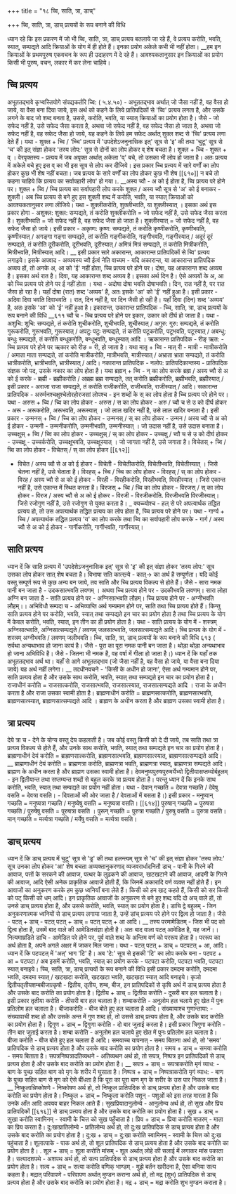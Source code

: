 +++
title = "१८ च्वि, साति, त्रा, डाच्"

+++
च्वि, साति, त्रा, डाच् प्रत्ययों के रूप बनाने की विधि

ध्यान रहे कि इस प्रकरण में जो भी च्वि, साति, त्रा, डाच् प्रत्यय बतलाये जा रहे हैं, वे प्रत्यय करोति, भवति, स्यात्, सम्पद्यते आदि क्रियाओं के योग में ही होते हैं। इनका प्रयोग अकेले कभी भी नहीं होता।
__हम इन क्रियाओं के प्रथमपुरुष एकवचन के रूप ही उदाहरण में दे रहे हैं। आवश्यकतानुसार इन क्रियाओं का प्रयोग किसी भी पुरुष, वचन, लकार में
कर लेना चाहिये।
## च्वि प्रत्यय
अभूततद्भावे कृभ्वस्तियोगे संपद्यकर्तरि च्वि: ( ५.४.५०) -
अभूततद्भाव अर्थात् जो जैसा नहीं है, वह वैसा हो जाये, या वैसा बना दिया जाये, इस अर्थ को कहने के लिये प्रातिपदिकों से 'च्वि' प्रत्यय लगता है,
और उसके लगने के बाद जो शब्द बनता है, उससे, करोति, भवति, या स्यात् क्रियाओं का प्रयोग होता है। जैसे - जो सफेद नहीं है, उसे सफेद जैसा करता है, अथवा जो सफेद नहीं है, वह सफेद जैसा हो जाता है, अथवा जो सफेद नहीं है, वह सफेद जैसा हो जाये, यह कहने के लिये हम सफेद अर्थात् शुक्ल शब्द से 'च्वि' प्रत्यय लगा देते हैं। यथा - शुक्ल + च्वि /
'च्चि' प्रत्यय में 'उपदेशेऽजनुनासिक इत्' सूत्र से 'इ' की तथा 'चुटू' सूत्र से 'च' की इत् संज्ञा होकर 'तस्य लोप:' सूत्र से दोनों का लोप होकर व् शेष बचता है। शुक्ल + च्चि - शुक्ल + व् ।
वेरपृक्तस्य - प्रत्यय में जब अपृक्त अर्थात् अकेला 'व्' बचे, तो उसका भी लोप हो जाता है। अतः प्रत्यय में अकेले बचे हुए इस व् का भी इस सूत्र से लोप कर दीजिये। इस प्रकार च्चि प्रत्यय में सारे वर्णों का लोप होकर कुछ भी शेष नहीं बचता। जब प्रत्यय के सारे वर्णों का लोप होकर कुछ भी शेष [[६१०]]
न बचे तो कहना चाहिये कि प्रत्यय का सर्वापहारी लोप' हो गया।. __अस्य च्वौ - अ को ई होता है, च्वि प्रत्यय परे होने पर।
शुक्ल + च्वि / च्चि प्रत्यय का सर्वापहारी लोप करके शुक्ल / अस्य च्वौ सूत्र से 'अ' को ई बनाकर - शुक्ली। अब च्चि प्रत्यय से बने हुए इस शुक्ली शब्द में करोति, भवति, या स्यात् क्रियाओं को आवश्यकतानुसार लगा लीजिये।
यथा - शुक्लीकरोति, शुक्लीभवति, या शुक्लीस्यात् ।
इसका अर्थ इस प्रकार होगा - अशुक्ल: शुक्ल: सम्पद्यते, तं करोति शुक्लीकरोति = जो सफेद नहीं है, उसे सफेद जैसा करता है। शुक्लीभवति = जो सफेद नहीं है, वह सफेद जैसा हो जाता है। शुक्लीस्यात् = जो सफेद नहीं है, वह सफेद जैसा हो जाये।
इसी प्रकार - अकृष्ण: कृष्ण: सम्पद्यते, तं करोति कृष्णीकरोति, कृष्णीभवति, कृष्णीस्यात् / अगङ्गा गङ्गा सम्पद्यते, तां करोति गङ्गीकरोति, गङ्गीभवति, गङ्गीस्यात् / अदूरं दूरं सम्पद्यते, तं करोति दूरीकरोति, दूरीभवति, दूरीस्यात् / अमित्रं मित्रं सम्पद्यते, तं करोति मित्रीकरोति, मित्रीभवति, मित्रीस्यात् आदि।
__ इसी प्रकार सारे अकारान्त, आकारान्त प्रातिपदिकों से च्वि' प्रत्यय लगाइये।
इसके अपवाद - अव्ययस्य च्वौ ईत्वं नेति वाच्यम -
यदि अकारान्त, या आकारान्त प्रातिपदिक अव्यय हों, तो अनके अ, आ को 'ई' नहीं होता, च्चि प्रत्यय परे होने पर।
दोषा, यह आकारान्त शब्द अव्यय है। इसका अर्थ रात है। दिवा, यह आकारान्त शब्द अव्यय है। इसका अर्थ दिन है।
ऐसे अव्ययों के अ, आ को च्चि प्रत्यय परे होने पर ई नहीं होता । यथा - अदोषा दोषा भवति दोषाभवति। दिन, रात नहीं है, पर रात जैसा हो रहा है। यहाँ दोषा (रात) शब्द 'अव्यय' है, अतः इसके 'आ' को 'ई' नहीं हुआ है।
इसी प्रकार - अदिवा दिवा भवति दिवाभवति । रात, दिन नहीं है, पर दिन जैसी हो रही है। यहाँ दिवा (दिन) शब्द 'अव्यय' है, अतः इसके 'आ' को 'ई' नहीं हुआ है।
इकारान्त, उकारान्त प्रातिपदिक -
च्चि, साति, त्रा, डाच् प्रत्ययों के रूप बनाने की विधि
__६११
च्वौ च - च्चि प्रत्यय परे होने पर इकार, उकार को दीर्घ हो जाता है। यथा -
अशुचि: शुचि: सम्पद्यते, तं करोति शुचीकरोति, शुचीभवति, शुचीस्यात् / अगुरु: गुरु: सम्पद्यते, तं करोति गुरूकरोति, गुरूभवति, गुरूस्यात् / अपटुः पटुः सम्पद्यते, तं करोति पटूकरोति, पटूभवति, पटूस्यात् / अबन्धु: बन्धुः सम्पद्यते, तं करोति बन्धूकरोति, बन्धूभवति, बन्धूस्यात् आदि ।
ऋकारान्त प्रातिपदिक - रीङ् ऋत: -
च्चि प्रत्यय परे होने पर ऋकार को रीङ = री, हो जाता है। यथा मातृ + च्वि - मात् री - मात्री - मात्रीकरोति / अमाता माता सम्पद्यते, तां करोति मात्रीकरोति, मात्रीभवति, मात्रीस्यात् / अभ्राता भ्राता सम्पद्यते, तं करोति भ्रात्रीकरोति, भ्रात्रीभवति, भ्रात्रीस्यात् / आदि।
नकारान्त प्रातिपदिक - नलोप: प्रातिपदिकान्तस्य -
प्रातिपदिक संज्ञक जो पद, उसके नकार का लोप होता है। यथा ब्रह्मन् + च्वि - न् का लोप करके ब्रह्म / अस्य च्वौ से अ को ई करके - ब्रह्मी - ब्रह्मीकरोति / अब्रह्म ब्रह्म सम्पद्यते, तत् करोति ब्रह्मीकरोति, ब्रह्मीभवति, ब्रह्मीस्यात् / इसी प्रकार - अराजा राजा सम्पद्यते, तं करोति राजीकरोति, राजीभवति, राजीस्यात् / आदि।
सकारान्त प्रातिपदिक - अरुर्मनश्चक्षुश्चेतोरहोरजसां लोपश्च -
इन शब्दों के स् का लोप होता है च्चि प्रत्यय परे होने पर। यथा - अरुस + च्वि / च्वि का लोप होकर - अरुस / स का लोप होकर - अरु / च्वौ च से उ को दीर्घ होकर - अरू - अरूकरोति, अरूभवति, अरूस्यात् । जो लाल खदिर नहीं है, उसे लाल खदिर बनाता है। इसी प्रकार -
उन्मनस् + च्वि / च्चि का लोप होकर - उन्मनस् / स् का लोप होकर - उन्मन / अस्य च्वौ से अ को ई होकर - उन्मनी - उन्मनीकरोति, उन्मनीभवति, उन्मनीस्यात् । जो उदास नहीं है, उसे उदास बनाता है।
उच्चक्षुस् + च्वि / च्वि का लोप होकर - उच्चक्षुस् / स् का लोप होकर - उच्चक्षु / च्वौ च से उ को दीर्घ होकर - उच्चक्षू - उच्चर्करोति, उच्चक्षूभवति, उच्चक्षूस्यात् । जो जागता नहीं है, उसे जगाता है।
विचेतस् + च्वि / च्वि का लोप होकर - विचेतस् / स् का लोप होकर [[६१२]]
- विचेत / अस्य च्वौ से अ को ई होकर - विचेती - विचेतीकरोति, विचेतीभवति, विचेतीस्यात् । जिसे चेतना नहीं है, उसे चेताता है।
विरहस् + च्चि / च्चि का लोप होकर - विरहस् / स् का लोप होकर - विरह / अस्य च्वौ से अ को ई होकर - विरही - विरहीकरोति, विरहीभवति, विरहीस्यात् । जिसे एकान्त नहीं है, उसे एकान्त में स्थित करता है।
विरजस् + च्वि / च्वि का लोप होकर - विरजस् / स् का लोप होकर - विरज / अस्य च्वौ से अ को ई होकर - विरजी - विरजीकरोति. विरजीभवति विरजीस्यात्। जिसे रजोगुण नहीं है, उसे रजोगुण से युक्त करता है।
_ क्यच्च्योश्च - हल् से परे अपत्यार्थक तद्धित प्रत्यय हो, तो उस अपत्यार्थक तद्धित प्रत्यय का लोप होता है, च्चि प्रत्यय परे होने पर। यथा - गार्ग्य + च्चि / अपत्यार्थक तद्धित प्रत्यय 'य' का लोप करके तथा च्वि का सर्वापहारी लोप करके - गार्ग / अस्य च्वौ से अ को ई होकर - गार्गीकरोति, गार्गीभवति, गार्गीस्यात्।
## साति प्रत्यय
ध्यान दें कि साति प्रत्यय में 'उपदेशेऽजनुनासिक इत्' सूत्र से 'इ' की इत् संज्ञा होकर 'तस्य लोप:' सूत्र उसका लोप होकर सात् शेष बचता है।
विभाषा सति कात्स्न्र्ये - कात्→ का अर्थ है सम्पूर्णता। यदि कोई वस्तु सम्पूर्ण रूप से कुछ अन्य बन जाये, तव साति और च्चि प्रत्यय विकल्प से होते हैं। जैसे - सारा नमक पानी बन जाता है - उदकसात्भवति लवणम् । अथवा च्चि प्रत्यय होने पर - उदकीभवति लवणम्।
सारा लोहा अग्नि बन जाता है - साति प्रत्यय होने पर - अग्निसात्भवति लौहम्। च्चि प्रत्यय होने पर - अग्नीभवति लौहम्।।
अभिविधौ सम्पदा च - अभिव्याप्ति अर्थ गम्यमान होने पर, साति तथा च्चि प्रत्यय होते हैं। किन्तु साति प्रत्यय होने पर करोति, भवति, स्यात् तथा सम्पद्यते इन चार का प्रयोग होता है तथा च्चि प्रत्यय के योग में केवल करोति, भवति, स्यात्, इन तीन का ही प्रयोग होता है। यथा - साति प्रत्यय के योग में - शस्त्रम् अग्निसात्भवति, अग्निसात्सम्पद्यते / लवणम् जलसात्भवति, जलसात्सम्पद्यते
आदि।
च्चि प्रत्यय के योग में - शस्त्रम् अग्नीभवति / लवणम् जलीभवति।
च्चि, साति, त्रा, डाच् प्रत्ययों के रूप बनाने की विधि
६१३
( सर्वथा अन्यथाभाव हो जाना काय॑ है। जैसे - पूरा का पूरा नमक पानी बन जाता है। थोड़ा थोड़ा अन्यथाभाव हो जाना अभिविधि है। जैसे - जितना भी नमक है, वह वर्षा में गीला हो जाता है।)
ध्यान दें कि यहाँ तक अभूततद्भाव अर्थ था। यहाँ से आगे अभूततद्भाव (जो जैसा नहीं है, वह वैसा हो जाये, या वैसा बना दिया जाये) यह अर्थ नहीं लगेगा।
__ तदधीनवचने - 'किसी के अधीन हो जाना', ऐसा अर्थ गम्यमान होने पर, साति प्रत्यय होता है और उसके साथ करोति, भवति, स्यात् तथा सम्पद्यते इन चार का प्रयोग होता है। राजाधीनं करोति = राजसात्करोति, राजसात्भवति, राजसात्स्यात्, राजसात्सम्पद्यते आदि । राजा के अधीन करता है और राजा उसका स्वामी होता है।
ब्राह्मणाधीनं करोति = ब्राह्मणसात्करोति, ब्राह्मणसात्भवति,
ब्राह्मणसात्स्यात्, ब्राह्मणसात्सम्पद्यते आदि । ब्राह्मण के अधीन करता है और ब्राह्मण उसका स्वामी होता है।
## त्रा प्रत्यय
देये त्रा च - देने के योग्य वस्तु देय कहलाती है। जब कोई वस्तु किसी को दे दी जाये, तब साति तथा त्रा प्रत्यय विकल्प से होते हैं, और उनके साथ करोति, भवति, स्यात् तथा सम्पद्यते इन चार का प्रयोग होता है।
ब्राह्मणाधीनं देयं करोति = ब्राह्मणसात्करोति, ब्राह्मणसात्भवति, ब्राह्मणसात्स्यात्, ब्राह्मणसात्सम्पद्यते आदि।
__ ब्राह्मणाधीनं देयं करोति = ब्राह्मणत्रा करोति, ब्राह्मणत्रा भवति, ब्राह्मणत्रा स्यात्, ब्राह्मणत्रा सम्पद्यते आदि।
ब्राह्मण के अधीन करता है और ब्राह्मण उसका स्वामी होता है।
देवमनुष्यपुरुषपुरुमर्येभ्यो द्वितीयासप्तम्योर्बहुलम् - इन द्वितीयान्त तथा सप्तम्यन्त शब्दों से बहुल करके त्रा प्रत्यय होता है। परन्तु ध्यान दें कि इनके साथ करोति, भवति, स्यात् तथा सम्पद्यते का प्रयोग नहीं होता। यथा -
देवान् गच्छति = देवत्रा गच्छति / देवेषु वसति = देवत्रा वसति। - दिवताओं की ओर जाता है / देवताओं में बसता है।) इसी प्रकार - मनुष्यान् गच्छति = मनुष्यत्रा गच्छति / मनुष्येषु वसति = मनुष्यत्रा वसति। [[६१४]]
पुरुषान् गच्छति = पुरुषत्रा गच्छति / पुरुषेषु वसति = पुरुषत्रा वसति । पुरून् गच्छति = पुरुत्रा गच्छति / पुरुषु वसति = पुरुत्रा वसति। मान् गच्छति = मर्त्यत्रा गच्छति / मर्येषु वसति = मर्त्यत्रा वसति।
## डाच् प्रत्यय
ध्यान दें कि डाच् प्रत्यय में चुटू' सूत्र से 'ड्र' की तथा हलन्त्यम् सूत्र से 'च' की इत् संज्ञा होकर 'तस्य लोप:' सूत्र उनका लोप होकर 'आ' शेष बचता
अव्यक्तानुकरणाद् व्यजवरार्धादनितौ डाच् -
पानी के गिरने की आवाज, पत्तों के सरकने की आवाज, पत्थर के लुढ़कने की आवाज, खटखटाने की आवाज, आदमी के गिरने की आवाज, आदि ऐसी अनेक प्राकृतिक आवाजें होती हैं, कि जिनमें अकारादि वर्ण व्यक्त नहीं होते हैं। इन आवाजों का अनुकरण करके हम कुछ ध्वनियाँ बना लेते हैं। किसी को हम खट् कहते हैं, किसी को सर किसी को पट् किसी को धम् आदि।
इन प्राकृतिक आवाजों के अनुकरण से बने हुए शब्द यदि दो अच् वाले हों, तो उनसे डाच् प्रत्यय होता है, और उससे करोति, भवति, स्यात् का प्रयोग होता है।
डाचि द्वे बहुलम् - जिन अनुकरणात्मक ध्वनियों से डाच् प्रत्यय लगाया जाता है, उन्हें डांच् प्रत्यय परे होने पर द्वित्व हो जाता है। जैसे - पटत् + डाच् - पटत् पटत् + डाच् = पटत् पटत् + आ आदि।
__ तस्य परमामेडितम् - जिस भी पद को द्वित्व होता है, उसमें बाद वाले की आमेडितसंज्ञा होती है। अतः बाद वाला पटत् आमेडित है, यह जानें।।
नित्यमाम्रडिते डाचि - आमेडित परे होने पर, पूर्व वाले शब्द के अन्तिम वर्ण को पररूप होता है। पररूप का अर्थ होता है, अपने अगले अक्षर में जाकर मिल जाना। यथा - पटत् पटत् + डाच् = पटपटत् + आ, आदि।
ध्यान दें कि पटपटत् में 'अत्' भाग 'टि' है। अब 'टे:' सूत्र से इसकी 'टि' का लोप करके बना - पटपट + आ = पटपटा / अब इसमें करोति, भवति, स्यात् का प्रयोग करके - पटपटा करोति, पटपटा भवति, पटपटा स्यात् बनाइये।
च्चि, साति, त्रा, डाच् प्रत्ययों के रूप बनाने की विधि
इसी प्रकार दमदमा करोति, दमदमा भवति, दमदमा स्यात् / खटखटा करोति, खटखटा भवति, खटखटा स्यात् आदि बनाइये।
कृञो द्वितीयतृतीयशम्बबीजात्कृषौ - द्वितीय, तृतीय, शम्ब, बीज, इन प्रातिपदिकों से कृषि अर्थ में डाच् प्रत्यय होता है और उसके बाद करोति का प्रयोग होता है। द्वितीय + डाच् = द्वितीया करोति - दूसरी बार हल चलाता है।
इसी प्रकार तृतीया करोति - तीसरी बार हल चलाता है।
शम्बाकरोति - अनुलोम हल चलाये हुए खेत में पुनः प्रतिलोम हल चलाता है। बीजाकरोति - बीज बोते हुए हल चलाता है आदि।
संख्यायाश्च गुणान्ताया: - संख्यावाची शब्द हो और उसके अन्त में गुण शब्द हो, तो उससे डाच् प्रत्यय होता है, और उसके बाद करोति का प्रयोग होता है। द्विगुण + डाच् = द्विगुणा करोति - दो बार जुताई करता है।
इसी प्रकार त्रिगुणा करोति - तीन बार जुताई करता है।
शम्बा करोति - अनुलोम हल चलाये हुए खेत में पुनः प्रतिलोम हल चलाता है। बीजा करोति - बीज बोते हुए हल चलाता है आदि।
समयाच्च यापनात् - समय बिताना अर्थ हो, तो 'समय' प्रातिपदिक से डाच् प्रत्यय होता है और उसके बाद करोति का प्रयोग होता है। समय + डाच् = समया करोति - समय बिताता है।
सपत्रनिष्पत्रादतिव्यथने - अतिव्यथन अर्थ हो, तो सपत्र, निष्पत्र इन प्रातिपदिकों से डाच् प्रत्यय होता है और उसके बाद करोति का प्रयोग होता है।
__ सपत्र + डाच् = सपत्राकरोति मृगं व्याध: - बाण के पुच्छ सहित बाण को मृग के शरीर में घुसाता है।
निष्पत्र + डाच् = निष्पत्राकरोति मृगं व्याध: - बाण के पुच्छ सहित बाण से मृग को ऐसे बींधता है कि पूरा का पूरा बाण मृग के शरीर के उस पार निकल जाता है।
__ निष्कुलान्निष्कोषणे - निष्कोषण अर्थ हो, तो निष्कुल प्रातिपदिक से डाच् प्रत्यय होता है और उसके बाद करोति का प्रयोग होता है।
निष्कुल + डाच् = निष्कुला करोति पशून् - पशुओं को इस तरह मारता है कि उनके आँत आदि अवयव बाहर निकल आते हैं।
सुखप्रियादानुलोम्ये - आनुलोम्य अर्थ हो, तो सुख और प्रिय प्रातिपदिकों [[६१६]]
से डाच् प्रत्यय होता है और उसके बाद करोति का प्रयोग होता है।
सुख + डाच् = सुखा करोति स्वामिनम् - स्वामी के चित्त को सुख पहुँचाता है।
प्रिय + डाच् = प्रिया करोति मातरम् - माता का प्रिय करता है।
दु:खत्प्रातिलोम्ये - प्रातिलोम्य अर्थ हो, तो दु:ख प्रातिपदिक से डाच् प्रत्यय होता है और उसके बाद करोति का प्रयोग होता है।
दु:ख + डाच् = दु:खा करोति स्वामिनम् - स्वामी के चित्त को दु:ख पहुंचाता है।
शूलात्पाके - पाक अर्थ हो, तो शूल प्रातिपदिक से डाच् प्रत्यय होता है और उसके बाद करोति का प्रयोग होता है। .
शूल + डाच् = शूला करोति मांसम् - शूल अर्थात् लोहे की सलाई में लगाकर मांस पकाता है।
सत्यादशपथे - अशपथ अर्थ हो, तो सत्य प्रातिपदिक से डाच् प्रत्यय होता है और उसके बाद करोति का प्रयोग होता है।
सत्य + डाच् = सत्या करोति वणिक् भाण्डम् - मुझे बर्तन खरीदना है, ऐसा बनिया सत्य कहता है।
मद्रात् परिवापणे - परिवापण अर्थात् मुण्डन कराना अर्थ हो, तो मद्र (शुभ) प्रातिपदिक से डाच् प्रत्यय होता है और उसके बाद करोति का प्रयोग होता है। मद्र + डाच् = मद्रा करोति शुभ मुण्डन कराता है।
